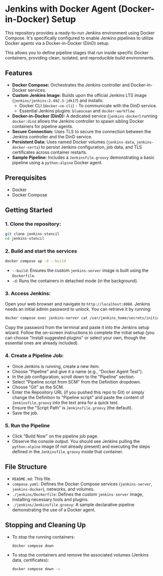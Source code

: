 # Jenkins with Docker Agent (Docker-in-Docker) Setup

This repository provides a ready-to-run Jenkins environment using Docker Compose. It's specifically configured to enable Jenkins pipelines to utilize Docker agents via a Docker-in-Docker (DinD) setup.

This allows you to define pipeline stages that run inside specific Docker containers, providing clean, isolated, and reproducible build environments.

## Features

*   **Docker Compose:** Orchestrates the Jenkins controller and Docker-in-Docker services.
*   **Custom Jenkins Image:** Builds upon the official Jenkins LTS image (`jenkins/jenkins:2.492.3-jdk17`) and installs:
    *   Docker CLI (`docker-ce-cli`) - To communicate with the DinD service.
    *   Essential Jenkins plugins: `blueocean` and `docker-workflow`.
*   **Docker-in-Docker (DinD):** A dedicated service (`jenkins-docker`) running `docker:dind` allows the Jenkins controller to spawn sibling Docker containers for pipeline agents.
*   **Secure Connection:** Uses TLS to secure the connection between the Jenkins controller and the DinD service.
*   **Persistent Data:** Uses named Docker volumes (`jenkins-data`, `jenkins-docker-certs`) to persist Jenkins configuration, job data, and TLS certificates across container restarts.
*   **Sample Pipeline:** Includes a `Jenkinsfile.groovy` demonstrating a basic pipeline using a `python:alpine` Docker agent.

## Prerequisites

*   Docker
*   Docker Compose

## Getting Started

### 1. Clone the repository:

```bash
git clone jenkins-stencil
cd jenkins-stencil
```

### 2. Build and start the services

```bash
docker compose up -d --build
```
*   `--build`: Ensures the custom `jenkins-server` image is built using the `Dockerfile`.
*   `-d`: Runs the containers in detached mode (in the background).

### 3. Access Jenkins:

Open your web browser and navigate to `http://localhost:8080`.
Jenkins needs an initial admin password to unlock. You can retrieve it by running:
```bash
docker compose exec jenkins-server cat /var/jenkins_home/secrets/initialAdminPassword
```
Copy the password from the terminal and paste it into the Jenkins setup wizard.
Follow the on-screen instructions to complete the initial setup (you can choose "Install suggested plugins" or select your own, though the essential ones are already included).

### 4. Create a Pipeline Job:
*   Once Jenkins is running, create a new item.
*   Choose "Pipeline" and give it a name (e.g., "Docker Agent Test").
*   In the job configuration, scroll down to the "Pipeline" section.
*   Select "Pipeline script from SCM" from the Definition dropdown.
*   Choose "Git" as the SCM.
*   Enter the Repository URL (if you pushed this repo to Git) or simply change the Definition to "Pipeline script" and paste the content of `Jenkinsfile.groovy` into the text area for a quick test.
*   Ensure the "Script Path" is `Jenkinsfile.groovy` (the default).
*   Save the job.

### 5. Run the Pipeline
*   Click "Build Now" on the pipeline job page.
*   Observe the console output. You should see Jenkins pulling the `python:alpine` image (if not already present) and executing the steps defined in the `Jenkinsfile.groovy` inside that container.

## File Structure

*   `README.md`: This file.
*   `compose.yaml`: Defines the Docker Compose services (`jenkins-server`, `jenkins-docker`), networks, and volumes.
*   `./jenkins/Dockerfile`: Defines the custom `jenkins-server` image, installing necessary tools and plugins.
*   `./jenkins/Jenkinsfile.groovy`: A sample declarative pipeline demonstrating the use of a Docker agent.

## Stopping and Cleaning Up

*   To stop the running containers:
    ```bash
    docker compose down
    ```
*   To stop the containers and remove the associated volumes (Jenkins data, certificates):
    ```bash
    docker compose down -v
    ```

